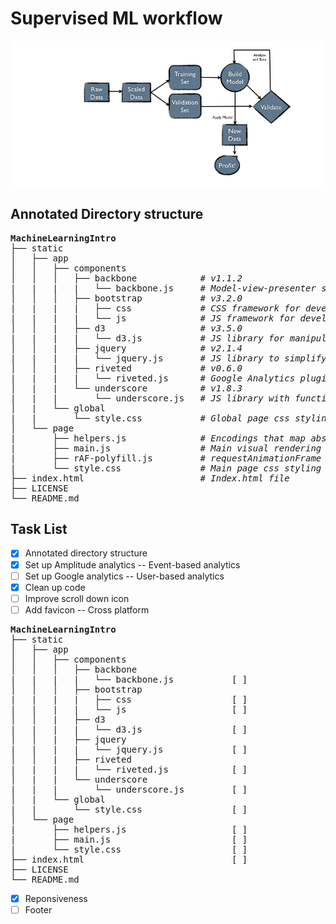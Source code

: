 # Supervised ML workflow
![alt tag](https://github.com/fotisz/MachineLearningIntro/blob/master/SupervisedMLWorkflow.png "Supervised Learning")
## Annotated Directory structure
<pre>
<strong>MachineLearningIntro</strong>
├── static
│   ├── app
│   │   ├── components
│   │   │   ├── backbone            <i># v1.1.2</i>
|   |   |   |   └── backbone.js     <i># Model-view-presenter single-page web application framework</i> 
│   │   │   ├── bootstrap           <i># v3.2.0</i>
|   |   |   |   ├── css             <i># CSS framework for developing responsive, mobile first projects on the web</i> 
|   |   |   |   └── js              <i># JS framework for developing responsive, mobile first projects on the web</i> 
│   │   |   ├── d3                  <i># v3.5.0</i>
|   |   |   |   └── d3.js           <i># JS library for manipulating documents based on data</i>
│   │   |   ├── jquery              <i># v2.1.4</i>
|   |   |   |   └── jquery.js       <i># JS library to simplify client-side scripting of HTML and Backbone dependency</i>
│   │   |   ├── riveted             <i># v0.6.0</i>
|   |   |   |   └── riveted.js      <i># Google Analytics plugin to measure active time on site</i>
│   |   |   └── underscore          <i># v1.8.3</i>
|   |   |       └── underscore.js   <i># JS library with functional programming helpers and Backbone dependency</i>
│   |   └── global
|   |       └── style.css           <i># Global page css styling</i>
│   └── page
|       ├── helpers.js              <i># Encodings that map abstract data and events to visual representations</i>
|       ├── main.js                 <i># Main visual rendering code</i>
|       ├── rAF-polyfill.js         <i># requestAnimationFrame polyfill</i>
|       └── style.css               <i># Main page css styling</i>
├── index.html                      <i># Index.html file</i>  
├── LICENSE
└── README.md
</pre>

Task List 
---
- [x] Annotated directory structure 
- [x] Set up Amplitude analytics    -- Event-based analytics
- [ ] Set up Google analytics       -- User-based analytics
- [x] Clean up code
- [ ] Improve scroll down icon      
- [ ] Add favicon                   -- Cross platform

<pre>
<strong>MachineLearningIntro</strong>
├── static
│   ├── app
│   │   ├── components
│   │   │   ├── backbone
|   |   |   |   └── backbone.js           [ ]
│   │   │   ├── bootstrap
|   |   |   |   ├── css                   [ ]
|   |   |   |   └── js                    [ ]
│   │   |   ├── d3
|   |   |   |   └── d3.js                 [ ]
│   │   |   ├── jquery
|   |   |   |   └── jquery.js             [ ]
│   │   |   ├── riveted
|   |   |   |   └── riveted.js            [ ]
│   |   |   └── underscore
|   |   |       └── underscore.js         [ ]
│   |   └── global
|   |       └── style.css                 [ ]
│   └── page
|       ├── helpers.js                    [ ]
|       ├── main.js                       [ ]
|       └── style.css                     [ ]
├── index.html                            [ ]
├── LICENSE
└── README.md
</pre>

- [x] Reponsiveness
- [ ] Footer 
